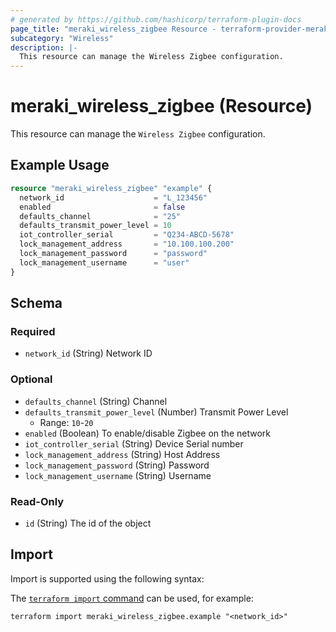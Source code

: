 ```yaml
---
# generated by https://github.com/hashicorp/terraform-plugin-docs
page_title: "meraki_wireless_zigbee Resource - terraform-provider-meraki"
subcategory: "Wireless"
description: |-
  This resource can manage the Wireless Zigbee configuration.
---
```


# meraki_wireless_zigbee (Resource)

This resource can manage the `Wireless Zigbee` configuration.

## Example Usage

```terraform
resource "meraki_wireless_zigbee" "example" {
  network_id                    = "L_123456"
  enabled                       = false
  defaults_channel              = "25"
  defaults_transmit_power_level = 10
  iot_controller_serial         = "Q234-ABCD-5678"
  lock_management_address       = "10.100.100.200"
  lock_management_password      = "password"
  lock_management_username      = "user"
}
```

<!-- schema generated by tfplugindocs -->
## Schema

### Required

- `network_id` (String) Network ID

### Optional

- `defaults_channel` (String) Channel
- `defaults_transmit_power_level` (Number) Transmit Power Level
  - Range: `10`-`20`
- `enabled` (Boolean) To enable/disable Zigbee on the network
- `iot_controller_serial` (String) Device Serial number
- `lock_management_address` (String) Host Address
- `lock_management_password` (String) Password
- `lock_management_username` (String) Username

### Read-Only

- `id` (String) The id of the object

## Import

Import is supported using the following syntax:

The [`terraform import` command](https://developer.hashicorp.com/terraform/cli/commands/import) can be used, for example:

```shell
terraform import meraki_wireless_zigbee.example "<network_id>"
```
